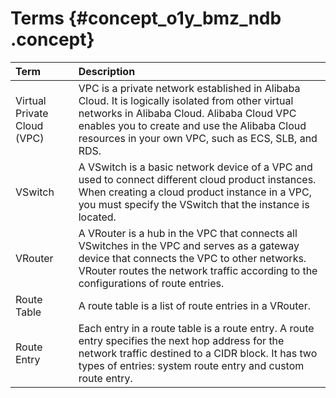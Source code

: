 # Terms {#concept_o1y_bmz_ndb .concept}

|Term|Description|
|:---|:----------|
|Virtual Private Cloud \(VPC\)|VPC is a private network established in Alibaba Cloud. It is logically isolated from other virtual networks in Alibaba Cloud. Alibaba Cloud VPC enables you to create and use the Alibaba Cloud resources in your own VPC, such as ECS, SLB, and RDS.|
|VSwitch|A VSwitch is a basic network device of a VPC and used to connect different cloud product instances. When creating a cloud product instance in a VPC, you must specify the VSwitch that the instance is located.|
|VRouter|A VRouter is a hub in the VPC that connects all VSwitches in the VPC and serves as a gateway device that connects the VPC to other networks. VRouter routes the network traffic according to the configurations of route entries.|
|Route Table|A route table is a list of route entries in a VRouter.|
|Route Entry|Each entry in a route table is a route entry. A route entry specifies the next hop address for the network traffic destined to a CIDR block. It has two types of entries: system route entry and custom route entry.|

